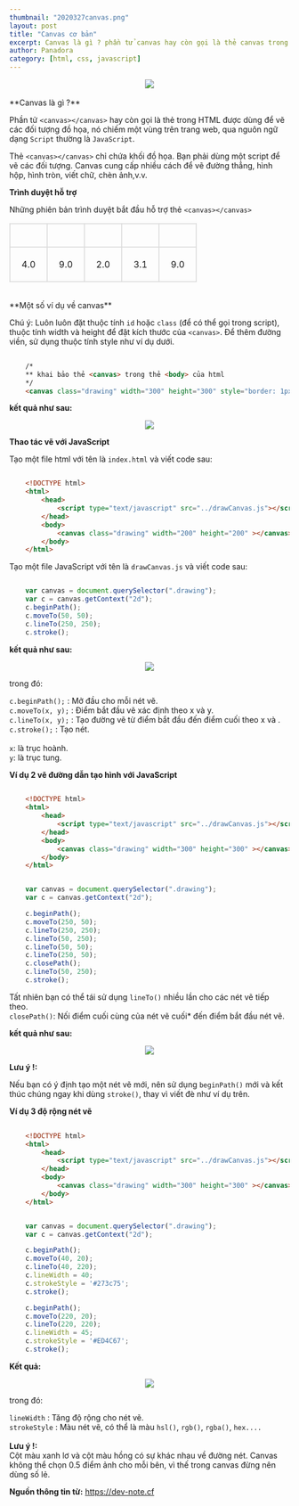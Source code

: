 ```yaml
---
thumbnail: "2020327canvas.png"
layout: post
title: "Canvas cơ bản"
excerpt: Canvas là gì ? phần tử canvas hay còn gọi là thẻ canvas trong html
author: Panadora
category: [html, css, javascript]
---
```


<center><img class="img-thumbnail" src="https://www.dammio.com/wp-content/uploads/2018/06/html5-canvas-770x433.jpg"></center>
<br>
**Canvas là gì ?**

Phần tử `<canvas></canvas>` hay còn gọi là thẻ trong HTML được dùng để vẽ các đối tượng đồ họa, nó chiếm một vùng trên trang web, qua nguôn ngữ dạng `Script` thường là `JavaScript`.

Thẻ `<canvas></canvas>` chỉ chứa khối đồ họa. Bạn phải dùng một script để vẽ các đối tượng. Canvas cung cấp nhiều cách để vẽ đường thẳng, hình hộp, hình tròn, viết chữ, chèn ảnh,v.v.

**Trình duyệt hỗ trợ**

Những phiên bản trình duyệt bắt đầu hỗ trợ thẻ `<canvas></canvas>`

<style type="text/css">
	td {
                border: 2px solid #dddd;
                padding: 20px;
                text-align: center;
        }
	td i {
		font-size: 25px;
	}
</style>

<table class="table table-dark" style="text-align:">
	<tr class="col">
		<td> <i class="fab fa-chrome"></i> </td>
		<td> <i class="fab fa-firefox-browser"></i> </td>
		<td> <i class="fab fa-internet-explorer"></i> </td>
		<td> <i class="fab fa-safari"></i> </td>
		<td> <i class="fab fa-opera"></i> </td>
	</tr>
	<tr class="col">
		<td> 4.0 </td>
		<td> 9.0 </td>
		<td> 2.0 </td>
		<td> 3.1</td>
		<td> 9.0 </td>
	</tr>
</table>

<br>
**Một số ví dụ về canvas**

Chú ý: Luôn luôn đặt thuộc tính `id` hoặc `class` (để có thể gọi trong script), thuộc tính width và height để đặt kích thước của `<canvas>`. Để thêm đường viền, sử dụng thuộc tính style như ví dụ dưới.

```html
	
	/* 
	** khai bảo thẻ <canvas> trong thẻ <body> của html
	*/
	<canvas class="drawing" width="300" height="300" style="border: 1px solid #000;"></canvas>

```

**kết quả như sau:**

<center><img class="img-thumbnail" src="{{site.baseurl}}/image/border-with-canvas.png"></center>

**Thao tác vẽ với JavaScript**

Tạo một file html với tên là `index.html` và viết code sau:

```html

	<!DOCTYPE html>
	<html>
		<head>
			<script type="text/javascript" src="../drawCanvas.js"></script>
		</head>
		<body>
			<canvas class="drawing" width="200" height="200" ></canvas>
		</body>
	</html>

```

Tạo một file JavaScript với tên là `drawCanvas.js` và viết code sau:

```javascript

	var canvas = document.querySelector(".drawing");
	var c = canvas.getContext("2d");
	c.beginPath();
	c.moveTo(50, 50);
	c.lineTo(250, 250);
	c.stroke();

```

**kết quả như sau:**

<center><img class="img-thumbnail" src="{{site.baseurl}}/image/draw-line-canvas.png"></center>

trong đó:

`c.beginPath();` : Mở đầu cho mỗi nét vẽ. <br>
`c.moveTo(x, y);` : Điểm bắt đầu vẽ xác định theo x và y. <br>
`c.lineTo(x, y);` : Tạo đường vẽ từ điểm bắt đầu đến điểm cuối theo x và . <br>
`c.stroke();` : Tạo nét. <br>
 <br>
`x`: là trục hoành. <br>
`y`: là trục tung. <br>


**Ví dụ 2 vẽ đường dẫn tạo hình với JavaScript**

```html
	
	<!DOCTYPE html>
	<html>
		<head>
			<script type="text/javascript" src="../drawCanvas.js"></script>
		</head>
		<body>
			<canvas class="drawing" width="300" height="300" ></canvas>
		</body>
	</html>

```

```javascript

	var canvas = document.querySelector(".drawing");
	var c = canvas.getContext("2d");

	c.beginPath();
	c.moveTo(250, 50);
	c.lineTo(250, 250);
	c.lineTo(50, 250);
	c.lineTo(50, 50);
	c.lineTo(250, 50);
	c.closePath();
	c.lineTo(50, 250);
	c.stroke();

```

Tất nhiên bạn có thể tái sử dụng `lineTo()` nhiều lần cho các nét vẽ tiếp theo.<br>
`closePath()`: Nối điểm cuối cùng của nét vẽ cuối* đến điểm bắt đầu nét vẽ.

**kết quả như sau:**

<center><img class="img-thumbnail" src="{{site.baseurl}}/image/draw-line-canvas2.png"></center>

**Lưu ý !:**

Nếu bạn có ý định tạo một nét vẽ mới, nên sử dụng `beginPath()` mới và kết thúc chúng ngay khi dùng `stroke()`, thay vì viết đè như ví dụ trên.

**Ví dụ 3 độ rộng nét vẽ**

```html
	
	<!DOCTYPE html>
	<html>
		<head>
			<script type="text/javascript" src="../drawCanvas.js"></script>
		</head>
		<body>
			<canvas class="drawing" width="300" height="300" ></canvas>
		</body>
	</html>

```

```javascript

	var canvas = document.querySelector(".drawing");
	var c = canvas.getContext("2d");

	c.beginPath();
	c.moveTo(40, 20);
	c.lineTo(40, 220);
	c.lineWidth = 40;
	c.strokeStyle = '#273c75';
	c.stroke();

	c.beginPath();
	c.moveTo(220, 20);
	c.lineTo(220, 220);
	c.lineWidth = 45;
	c.strokeStyle = '#ED4C67';
	c.stroke();

```

**Kết quả:**

<center><img class="img-thumbnail" src="{{site.baseurl}}/image/draw-linebg-canvas.png"></center>

trong đó:

`lineWidth` : Tăng độ rộng cho nét vẽ. <br>
`strokeStyle` : Màu nét vẽ, có thể là màu `hsl()`, `rgb()`, `rgba()`, `hex....` <br>
<br>
**Lưu ý !:**
<br>
Cột màu xanh lơ và cột màu hồng có sự khác nhau về đường nét. Canvas không thể chọn 0.5 điểm ảnh cho mỗi bên, vì thế trong canvas đừng nên dùng số lẻ.

**Nguồn thông tin từ:**  <a href="https://dev-note.cf" style="font-weight: bold;">https://dev-note.cf</a>
